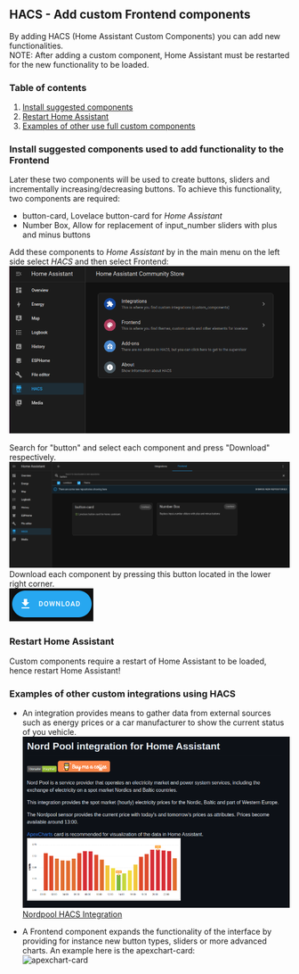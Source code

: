 ## HACS - Add custom Frontend components
By adding HACS (Home Assistant Custom Components) you can add new functionalities.  
NOTE: After adding a custom component, Home Assistant must be restarted for the new functionality to be loaded.

### Table of contents
1. [Install suggested components](#install-suggested-components-used-to-add-functionality-to-the-frontend)
2. [Restart Home Assistant](#restart-home-assistant)
3. [Examples of other use full custom components](#examples-of-other-custom-integrations-using-hacs)

### Install suggested components used to add functionality to the Frontend
Later these two components will be used to create buttons, sliders and incrementally increasing/decreasing buttons. 
To achieve this functionality, two components are required:
- button-card, Lovelace button-card for _Home Assistant_
- Number Box, Allow for replacement of input_number sliders with plus and minus buttons

Add these components to _Home Assistant_ by in the main menu on the left side select _HACS_ and then select Frontend:
![HACS - Integrations](images/Hassio_HACS_Integrations.png)  

Search for "button" and select each component and press "Download" respectively.
![HACS - Integrations](images/Hassio_HACS_Add_frontend_customizations.png)
Download each component by pressing this button located in the lower right corner.  
![Hassio HACS Install](images/Hassio_HACS_Download.png)

### Restart Home Assistant
Custom components require a restart of Home Assistant to be loaded, hence restart Home Assistant!

### Examples of other custom integrations using HACS
- An integration provides means to
gather data from external sources such as energy prices or a car manufacturer to show the current status of you vehicle. 
 ![Nordpool](images/Hassio_HACS_NordPool.png)  
  [Nordpool HACS Integration](https://github.com/custom-components/nordpool)  


- A Frontend component expands the functionality of the interface by providing for instance new button types, sliders or more advanced charts.
  An example here is the apexchart-card:  
  ![apexchart-card](https://github.com/RomRider/apexcharts-card/raw/master/docs/Header.png)

